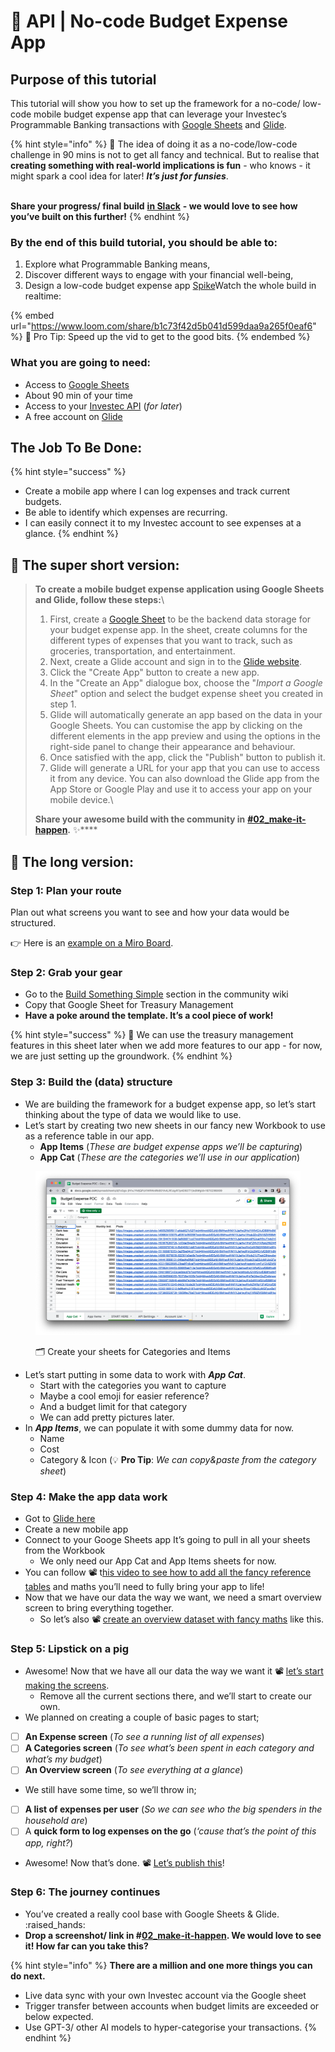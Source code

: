 # 🎯 API | No-code Budget Expense App

## Purpose of this tutorial

This tutorial will show you how to set up the framework for a no-code/ low-code mobile budget expense app that can leverage your Investec’s Programmable Banking transactions with [Google Sheets](https://www.google.com/sheets/about/) and [Glide](https://www.glideapps.com/).

{% hint style="info" %}
🤩 The idea of doing it as a no-code/low-code challenge in 90 mins is not to get all fancy and technical. But to realise that **creating something with real-world implications is fun** - who knows - it might spark a cool idea for later! _**It’s just for funsies**_.&#x20;

\
**Share your progress/ final build** [**in Slack**](https://offerzen-community.slack.com/archives/C047HMLESSE) **- we would love to see how you’ve built on this further!**
{% endhint %}

### By the end of this build tutorial, you should be able to:

1. Explore what  Programmable Banking means,
2. Discover different ways to engage with your financial well-being,
3. Design a low-code budget expense app [Spike](https://medium.com/studio-zero/spikes-pocs-prototypes-and-the-mvp-5cdffa1b7367)Watch the whole build in realtime:

{% embed url="https://www.loom.com/share/b1c73f42d5b041d599daa9a265f0eaf6" %}
🌈 Pro Tip: Speed up the vid to get to the good bits.
{% endembed %}

### What you are going to need:

* Access to [Google Sheets](https://www.google.com/sheets/about/)
* About 90 min of your time
* Access to your [Investec API](https://www.loom.com/share/864ad2434b19417094efe647530d65eb) (_for later_)
* A free account on [Glide](https://www.glideapps.com/)

## The Job To Be Done:

{% hint style="success" %}
* Create a mobile app where I can log expenses and track current budgets.
* Be able to identify which expenses are recurring.
* I can easily connect it to my Investec account to see expenses at a glance.
{% endhint %}

## 🌮 The super short version:

> **To create a mobile budget expense application using Google Sheets and Glide, follow these steps:**\
>
>
> 1. First, create a [Google Sheet](https://www.google.com/sheets/about/) to be the backend data storage for your budget expense app. In the sheet, create columns for the different types of expenses that you want to track, such as groceries, transportation, and entertainment.
> 2. Next, create a Glide account and sign in to the [Glide website](https://www.glideapps.com).
> 3. Click the "Create App" button to create a new app.
> 4. In the "Create an App" dialogue box, choose the "_Import a Google Sheet_" option and select the budget expense sheet you created in step 1.
> 5. Glide will automatically generate an app based on the data in your Google Sheets. You can customise the app by clicking on the different elements in the app preview and using the options in the right-side panel to change their appearance and behaviour.
> 6. Once satisfied with the app, click the "Publish" button to publish it.
> 7. Glide will generate a URL for your app that you can use to access it from any device. You can also download the Glide app from the App Store or Google Play and use it to access your app on your mobile device.\
>
>
> **Share your awesome build with the community in** [**#02\_make-it-happen**](https://offerzen-community.slack.com/archives/C047HMLESSE)**.** :sparkles:****

## 🌈 The long version:

### Step 1: Plan your route

Plan out what screens you want to see and how your data would be structured.

👉 Here is an [example on a Miro Board](https://miro.com/app/board/uXjVPT-ZfrI=/?moveToWidget=3458764536426296498\&cot=10).

### Step 2: Grab your gear

* Go to the [Build Something Simple](./) section in the community wiki&#x20;
* Copy that Google Sheet for Treasury Management&#x20;
* **Have a poke around the template. It’s a cool piece of work!**

{% hint style="success" %}
🐇 We can use the treasury management features in this sheet later when we add more features to our app - for now, we are just setting up the groundwork.
{% endhint %}

### Step 3: Build the (data) structure

* We are building the framework for a budget expense app, so let’s start thinking about the type of data we would like to use.
* Let’s start by creating two new sheets in our fancy new Workbook to use as a reference table in our app.
  * **App Items** (_These are budget expense apps we’ll be capturing_)
  * **App Cat** (_These are the categories we’ll use in our application_)

<figure><img src="../../.gitbook/assets/Screenshot 2022-12-15 at 10.15.45.png" alt=""><figcaption><p>🗂️ Create your sheets for Categories and Items</p></figcaption></figure>

* Let’s start putting in some data to work with _**App Cat**_.
  * Start with the categories you want to capture&#x20;
  * Maybe a cool emoji for easier reference?
  * And a budget limit for that category&#x20;
  * We can add pretty pictures later.
* In _**App Items**_, we can populate it with some dummy data for now.&#x20;
  * Name&#x20;
  * Cost&#x20;
  * Category & Icon (:bulb: **Pro Tip**: _We can copy\&paste from the category sheet_)&#x20;

### Step 4: Make the app data work

* Got to [Glide here](https://www.glideapps.com/)
* Create a new mobile app
* Connect to your Googe Sheets app It’s going to pull in all your sheets from the Workbook&#x20;
  * We only need our App Cat and App Items sheets for now.
* You can follow 📽️ t[his video to see how to add all the fancy reference tables](https://www.loom.com/share/b1c73f42d5b041d599daa9a265f0eaf6?t=317) and maths you’ll need to fully bring your app to life!
* Now that we have our data the way we want, we need a smart overview screen to bring everything together.
  * So let’s also 📽️ [create an overview dataset with fancy maths](https://www.loom.com/share/b1c73f42d5b041d599daa9a265f0eaf6?t=1017) like this.

### Step 5: Lipstick on a pig

* Awesome! Now that we have all our data the way we want it 📽️ [let’s start making the screens](https://www.loom.com/share/b1c73f42d5b041d599daa9a265f0eaf6?t=1369).
  * Remove all the current sections there, and we’ll start to create our own.&#x20;
* We planned on creating a couple of basic pages to start;

<!---->

* [ ] **An Expense screen** (_To see a running list of all expenses_)
* [ ] **A Categories screen** (_To see what’s been spent in each category and what’s my budget_)
* [ ] **An Overview screen** (_To see everything at a glance_)

<!---->

* We still have some time, so we’ll throw in;

<!---->

* [ ] **A list of expenses per user** (_So we can see who the big spenders in the household are_)
* [ ] A **quick form to log expenses on the go** (_‘cause that’s the point of this app, right?_)

<!---->

* Awesome! Now that’s done. 📽️ [Let’s publish this](https://www.loom.com/share/b1c73f42d5b041d599daa9a265f0eaf6?t=2643)!

### Step 6: The journey continues

* You’ve created a really cool base with Google Sheets & Glide. :raised\_hands:
* **Drop a screenshot/ link in #**[**02\_make-it-happen**](https://offerzen-community.slack.com/archives/C047HMLESSE)**. We would love to see it! How far can you take this?**

{% hint style="info" %}
**There are a million and one more things you can do next.**

* Live data sync with your own Investec account via the Google sheet
* Trigger transfer between accounts when budget limits are exceeded or below expected.
* Use GPT-3/ other AI models to hyper-categorise your transactions.&#x20;
{% endhint %}
